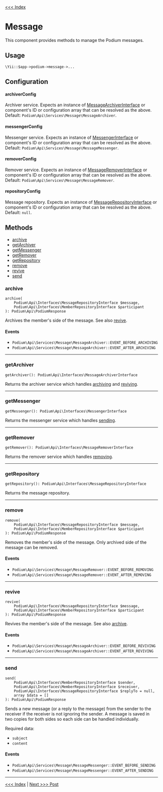 [<<< Index](../README.md)

# Message

This component provides methods to manage the Podium messages.

## Usage

```
\Yii::$app->podium->message->...
```

## Configuration

#### archiverConfig

Archiver service. Expects an instance of [MessageArchiverInterface](https://github.com/yii-podium/yii2-api/blob/master/src/Interfaces/MessageArchiverInterface.php) 
or component's ID or configuration array that can be resolved as the above. Default: `Podium\Api\Services\Message\MessageArchiver`.

#### messengerConfig

Messenger service. Expects an instance of [MessengerInterface](https://github.com/yii-podium/yii2-api/blob/master/src/Interfaces/MessengerInterface.php) 
or component's ID or configuration array that can be resolved as the above. Default: `Podium\Api\Services\Message\MessageMessenger`.

#### removerConfig

Remover service. Expects an instance of [MessageRemoverInterface](https://github.com/yii-podium/yii2-api/blob/master/src/Interfaces/MessageRemoverInterface.php) 
or component's ID or configuration array that can be resolved as the above. Default: `Podium\Api\Services\Message\MessageRemover`.

#### repositoryConfig

Message repository. Expects an instance of [MessageRepositoryInterface](https://github.com/yii-podium/yii2-api/blob/master/src/Interfaces/MessageRepositoryInterface.php) 
or component's ID or configuration array that can be resolved as the above. Default: `null`.

## Methods

- [archive](#archive)
- [getArchiver](#getarchiver)
- [getMessenger](#getmessenger)
- [getRemover](#getremover)
- [getRepository](#getrepository)
- [remove](#remove)
- [revive](#revive)
- [send](#send)

### archive

```
archive(
    Podium\Api\Interfaces\MessageRepositoryInterface $message,
    Podium\Api\Interfaces\MemberRepositoryInterface $participant
): Podium\Api\PodiumResponse
```

Archives the member's side of the message. See also [revive](#revive).

#### Events

- `Podium\Api\Services\Message\MessageArchiver::EVENT_BEFORE_ARCHIVING`
- `Podium\Api\Services\Message\MessageArchiver::EVENT_AFTER_ARCHIVING`

---

### getArchiver

```
getArchiver(): Podium\Api\Interfaces\MessageArchiverInterface
```

Returns the archiver service which handles [archiving](#archive) and [reviving](#revive).

---

### getMessenger

```
getMessenger(): Podium\Api\Interfaces\MessengerInterface
```

Returns the messenger service which handles [sending](#send).

---

### getRemover

```
getRemover(): Podium\Api\Interfaces\MessageRemoverInterface
```

Returns the remover service which handles [removing](#remove).

---

### getRepository

```
getRepository(): Podium\Api\Interfaces\MessageRepositoryInterface
```

Returns the message repository.

---

### remove

```
remove(
    Podium\Api\Interfaces\MessageRepositoryInterface $message,
    Podium\Api\Interfaces\MemberRepositoryInterface $participant
): Podium\Api\PodiumResponse
```

Removes the member's side of the message. Only archived side of the message can be removed.

#### Events

- `Podium\Api\Services\Message\MessageRemover::EVENT_BEFORE_REMOVING`
- `Podium\Api\Services\Message\MessageRemover::EVENT_AFTER_REMOVING`

---

### revive

```
revive(
    Podium\Api\Interfaces\MessageRepositoryInterface $message,
    Podium\Api\Interfaces\MemberRepositoryInterface $participant
): Podium\Api\PodiumResponse
```

Revives the member's side of the message. See also [archive](#archive).

#### Events

- `Podium\Api\Services\Message\MessageArchiver::EVENT_BEFORE_REVIVING`
- `Podium\Api\Services\Message\MessageArchiver::EVENT_AFTER_REVIVING`

---

### send

```
send(
    Podium\Api\Interfaces\MemberRepositoryInterface $sender,
    Podium\Api\Interfaces\MemberRepositoryInterface $receiver,
    Podium\Api\Interfaces\MessageRepositoryInterface $replyTo = null,
    array $data = []
): Podium\Api\PodiumResponse
```

Sends a new message (or a reply to the message) from the sender to the receiver if the receiver is not ignoring the 
sender. A message is saved in two copies for both sides so each side can be handled individually.

Required data:
- `subject`
- `content`

#### Events

- `Podium\Api\Services\Message\MessageMessenger::EVENT_BEFORE_SENDING`
- `Podium\Api\Services\Message\MessageMessenger::EVENT_AFTER_SENDING`

---

[<<< Index](../README.md) | [Next >>> Post](post.md)
